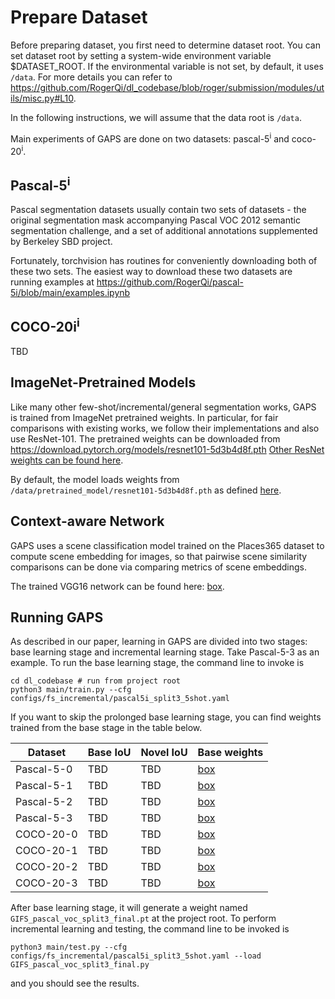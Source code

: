# Prepare Dataset

Before preparing dataset, you first need to determine dataset root. You can set dataset root by setting a system-wide environment variable $DATASET_ROOT. If the environmental variable is not set, by default, it uses `/data`. For more details you can refer to https://github.com/RogerQi/dl_codebase/blob/roger/submission/modules/utils/misc.py#L10.

In the following instructions, we will assume that the data root is `/data`.

Main experiments of GAPS are done on two datasets: pascal-5<sup>i</sup> and coco-20<sup>i</sup>.

## Pascal-5<sup>i</sup>

Pascal segmentation datasets usually contain two sets of datasets - the original segmentation mask accompanying Pascal VOC 2012 semantic segmentation challenge, and a set of additional annotations supplemented by Berkeley SBD project.

Fortunately, torchvision has routines for conveniently downloading both of these two sets. The easiest way to download these two datasets are running examples at https://github.com/RogerQi/pascal-5i/blob/main/examples.ipynb

## COCO-20i<sup>i</sup>

TBD

## ImageNet-Pretrained Models

Like many other few-shot/incremental/general segmentation works, GAPS is trained from ImageNet pretrained weights. In particular, for fair comparisons with existing works, we follow their implementations and also use ResNet-101. The pretrained weights can be downloaded from https://download.pytorch.org/models/resnet101-5d3b4d8f.pth [Other ResNet weights can be found here](https://pytorch.org/vision/0.8/_modules/torchvision/models/resnet.html).

By default, the model loads weights from `/data/pretrained_model/resnet101-5d3b4d8f.pth` as defined [here](https://github.com/RogerQi/dl_codebase/blob/roger/submission/configs/fs_incremental/pascal5i_base.yaml#L16).

## Context-aware Network

GAPS uses a scene classification model trained on the Places365 dataset to compute scene embedding for images, so that pairwise scene similarity comparisons can be done via comparing metrics of scene embeddings.

The trained VGG16 network can be found here: [box](https://uofi.box.com/s/w6mtgeg79q2h9228c4plmitha7du77d2).

## Running GAPS

As described in our paper, learning in GAPS are divided into two stages: base learning stage and incremental learning stage. Take Pascal-5-3 as an example. To run the base learning stage, the command line to invoke is

```
cd dl_codebase # run from project root
python3 main/train.py --cfg configs/fs_incremental/pascal5i_split3_5shot.yaml
```

If you want to skip the prolonged base learning stage, you can find weights trained from the base stage in the table below.

| Dataset | Base IoU | Novel IoU | Base weights |
| --- | --- | --- | --- |
| Pascal-5-0 | TBD | TBD | [box](https://uofi.box.com/s/qwjpio1xubzp2h87vzmnosvff3kt2sfz) |
| Pascal-5-1 | TBD | TBD | [box](https://uofi.box.com/s/3b4opya1qmhztnn2mxaqjce32izvuvep) |
| Pascal-5-2 | TBD | TBD | [box](https://uofi.box.com/s/s9tb3jcl2n1vi73iu2e482to1txfhyhs) |
| Pascal-5-3 | TBD | TBD | [box](https://uofi.box.com/s/1fhmkne8pm8l8ucsg4uazlisioito8f1) |
| COCO-20-0  | TBD | TBD | [box](https://uofi.box.com/s/wnk7rscz9py9hkufqr78d130s8o3mgtx) |
| COCO-20-1  | TBD | TBD | [box](https://uofi.box.com/s/ccrosqwpks20ik5u50btxyfhf5776mjn) |
| COCO-20-2  | TBD | TBD | [box](https://uofi.box.com/s/83fgz1jxjrgxyb1i6ff4f8oowubr74vb) |
| COCO-20-3  | TBD | TBD | [box](https://uofi.box.com/s/y8hlhvzhseomtj6fjutyylt68v8jl1e6) |

After base learning stage, it will generate a weight named `GIFS_pascal_voc_split3_final.pt` at the project root. To perform incremental learning and testing, the command line to be invoked is

```
python3 main/test.py --cfg configs/fs_incremental/pascal5i_split3_5shot.yaml --load GIFS_pascal_voc_split3_final.py
```

and you should see the results.
